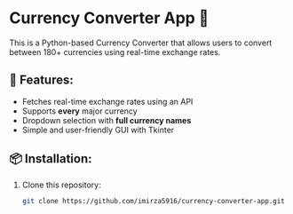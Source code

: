 # Currency Converter App 💱

This is a Python-based Currency Converter that allows users to convert between 180+ currencies using real-time exchange rates.

## 🚀 Features:
- Fetches real-time exchange rates using an API
- Supports **every** major currency
- Dropdown selection with **full currency names**
- Simple and user-friendly GUI with Tkinter

## 📦 Installation:
1. Clone this repository:
   ```bash
   git clone https://github.com/imirza5916/currency-converter-app.git
